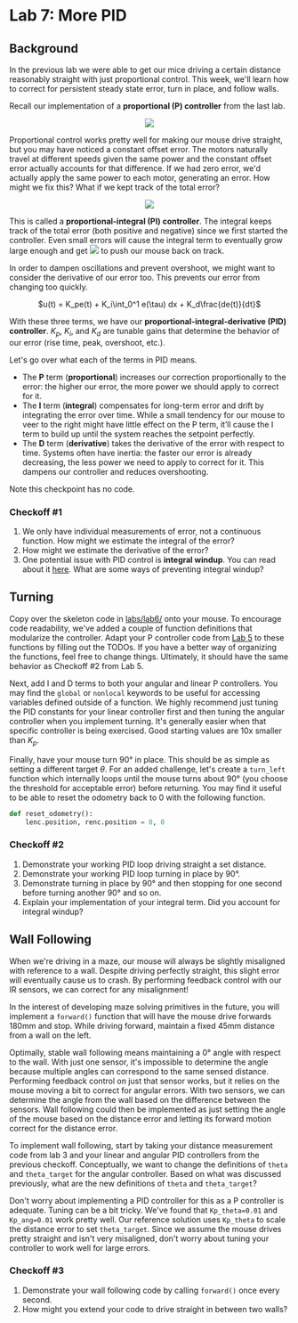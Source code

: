 # Lab 7: More PID

## Background

In the previous lab we were able to get our mice driving a certain distance reasonably straight with just proportional control. This week, we'll learn how to correct for persistent steady state error, turn in place, and follow walls.

Recall our implementation of a **proportional (P) controller** from the last lab.

<p align="center">
    <img src="https://render.githubusercontent.com/render/math?math=u%28t%29%20%3D%20K_pe%28t%29">
</p>

Proportional control works pretty well for making our mouse drive straight, but you may have noticed a constant offset error. The motors naturally travel at different speeds given the same power and the constant offset error actually accounts for that difference. If we had zero error, we'd actually apply the same power to each motor, generating an error. How might we fix this? What if we kept track of the total error?

<p align="center">
    <img src="https://render.githubusercontent.com/render/math?math=u%28t%29%3DK_pe%28t%29%2BK_i%5Cint_0%5Ete%28%5Ctau%29d%5Ctau">
</p>

This is called a **proportional-integral (PI) controller**. The integral keeps track of the total error (both positive and negative) since we first started the controller. Even small errors will cause the integral term to eventually grow large enough and get <img src="https://render.githubusercontent.com/render/math?math=u%28t%29"> to push our mouse back on track.

In order to dampen oscillations and prevent overshoot, we might want to consider the derivative of our error too. This prevents our error from changing too quickly.

<p align="center">
    $u(t) = K_pe(t) + K_i\int_0^1 e(\tau) dx + K_d\frac{de(t)}{dt}$
</p>

With these three terms, we have our **proportional-integral-derivative (PID) controller**. $K_p$, $K_i$, and $K_d$ are tunable gains that determine the behavior of our error (rise time, peak, overshoot, etc.).

Let's go over what each of the terms in PID means.

* The **P** term (**proportional**) increases our correction proportionally to the error: the higher our error, the more power we should apply to correct for it.
* The **I** term (**integral**) compensates for long-term error and drift by integrating the error over time. While a small tendency for our mouse to veer to the right might have little effect on the P term, it’ll cause the I term to build up until the system reaches the setpoint perfectly.
* The **D** term (**derivative**) takes the derivative of the error with respect to time. Systems often have inertia: the faster our error is already decreasing, the less power we need to apply to correct for it. This dampens our controller and reduces overshooting.

Note this checkpoint has no code.

### Checkoff #1

1. We only have individual measurements of error, not a continuous function. How might we estimate the integral of the error?
2. How might we estimate the derivative of the error?
3. One potential issue with PID control is **integral windup**. You can read about it [here](https://en.wikipedia.org/wiki/Integral_windup). What are some ways of preventing integral windup?

## Turning

Copy over the skeleton code in [labs/lab6/](../labs/lab6) onto your mouse. To encourage code readability, we've added a couple of function definitions that modularize the controller. Adapt your P controller code from [Lab 5](lab5.md) to these functions by filling out the TODOs. If you have a better way of organizing the functions, feel free to change things. Ultimately, it should have the same behavior as Checkoff #2 from Lab 5.

Next, add I and D terms to both your angular and linear P controllers. You may find the `global` or `nonlocal` keywords to be useful for accessing variables defined outside of a function. We highly recommend just tuning the PID constants for your linear controller first and then tuning the angular controller when you implement turning. It's generally easier when that specific controller is being exercised. Good starting values are 10x smaller than $K_p$.

Finally, have your mouse turn 90° in place. This should be as simple as setting a different target $\theta$. For an added challenge, let's create a `turn_left` function which internally loops until the mouse turns about 90° (you choose the threshold for acceptable error) before returning. You may find it useful to be able to reset the odometry back to 0 with the following function.

```python
def reset_odometry():
    lenc.position, renc.position = 0, 0
```

### Checkoff #2

1. Demonstrate your working PID loop driving straight a set distance.
2. Demonstrate your working PID loop turning in place by 90°.
3. Demonstrate turning in place by 90° and then stopping for one second before turning another 90° and so on.
4. Explain your implementation of your integral term. Did you account for integral windup?

## Wall Following

When we're driving in a maze, our mouse will always be slightly misaligned with reference to a wall. Despite driving perfectly straight, this slight error will eventually cause us to crash. By performing feedback control with our IR sensors, we can correct for any misalignment!

In the interest of developing maze solving primitives in the future, you will implement a `forward()` function that will have the mouse drive forwards 180mm and stop. While driving forward, maintain a fixed 45mm distance from a wall on the left.

Optimally, stable wall following means maintaining a 0° angle with respect to the wall. With just one sensor, it's impossible to determine the angle because multiple angles can correspond to the same sensed distance. Performing feedback control on just that sensor works, but it relies on the mouse moving a bit to correct for angular errors. With two sensors, we can determine the angle from the wall based on the difference between the sensors. Wall following could then be implemented as just setting the angle of the mouse based on the distance error and letting its forward motion correct for the distance error.

To implement wall following, start by taking your distance measurement code from lab 3 and your linear and angular PID controllers from the previous checkoff. Conceptually, we want to change the definitions of `theta` and `theta_target` for the angular controller. Based on what was discussed previously, what are the new definitions of `theta` and `theta_target`?

Don't worry about implementing a PID controller for this as a P controller is adequate. Tuning can be a bit tricky. We've found that `Kp_theta=0.01` and `Kp_ang=0.01` work pretty well. Our reference solution uses `Kp_theta` to scale the distance error to set `theta_target`. Since we assume the mouse drives pretty straight and isn't very misaligned, don't worry about tuning your controller to work well for large errors.

### Checkoff #3

1. Demonstrate your wall following code by calling `forward()` once every second.
2. How might you extend your code to drive straight in between two walls?
